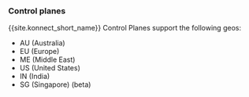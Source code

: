 ### Control planes

{{site.konnect_short_name}} Control Planes support the following geos:

* AU (Australia)
* EU (Europe)
* ME (Middle East)
* US (United States)
* IN (India)
* SG (Singapore) (beta)
